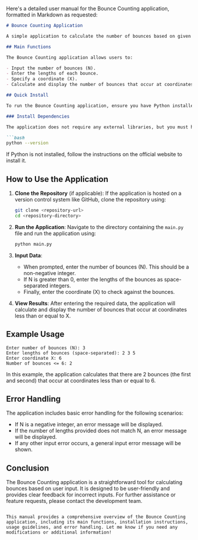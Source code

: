Here's a detailed user manual for the Bounce Counting application, formatted in Markdown as requested:

```markdown
# Bounce Counting Application

A simple application to calculate the number of bounces based on given lengths and a specified coordinate.

## Main Functions

The Bounce Counting application allows users to:

- Input the number of bounces (N).
- Enter the lengths of each bounce.
- Specify a coordinate (X).
- Calculate and display the number of bounces that occur at coordinates less than or equal to X.

## Quick Install

To run the Bounce Counting application, ensure you have Python installed on your system. You can download it from [python.org](https://www.python.org/downloads/).

### Install Dependencies

The application does not require any external libraries, but you must have Python 3.x installed. You can check your Python version by running:

```bash
python --version
```

If Python is not installed, follow the instructions on the official website to install it.

## How to Use the Application

1. **Clone the Repository** (if applicable):
   If the application is hosted on a version control system like GitHub, clone the repository using:
   ```bash
   git clone <repository-url>
   cd <repository-directory>
   ```

2. **Run the Application**:
   Navigate to the directory containing the `main.py` file and run the application using:
   ```bash
   python main.py
   ```

3. **Input Data**:
   - When prompted, enter the number of bounces (N). This should be a non-negative integer.
   - If N is greater than 0, enter the lengths of the bounces as space-separated integers.
   - Finally, enter the coordinate (X) to check against the bounces.

4. **View Results**:
   After entering the required data, the application will calculate and display the number of bounces that occur at coordinates less than or equal to X.

## Example Usage

```
Enter number of bounces (N): 3
Enter lengths of bounces (space-separated): 2 3 5
Enter coordinate X: 6
Number of bounces <= 6: 2
```

In this example, the application calculates that there are 2 bounces (the first and second) that occur at coordinates less than or equal to 6.

## Error Handling

The application includes basic error handling for the following scenarios:

- If N is a negative integer, an error message will be displayed.
- If the number of lengths provided does not match N, an error message will be displayed.
- If any other input error occurs, a general input error message will be shown.

## Conclusion

The Bounce Counting application is a straightforward tool for calculating bounces based on user input. It is designed to be user-friendly and provides clear feedback for incorrect inputs. For further assistance or feature requests, please contact the development team.

```

This manual provides a comprehensive overview of the Bounce Counting application, including its main functions, installation instructions, usage guidelines, and error handling. Let me know if you need any modifications or additional information!